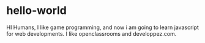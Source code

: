 # hello-world

HI Humans,
I like game programming, and now i am going to learn javascript for web developments.
I like openclassrooms and developpez.com.
